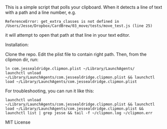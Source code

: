 This is a simple script that polls your clipboard.
When it detects a line of text with a path and a line number, e.g.

    ReferenceError: get_extra_classes is not defined in /Users/Jesse/Dropbox/CardBrew/03_move/tests/move_test.js (line 25)

it will attempt to open that path at that line in your text editor.

Installation:

  Clone the repo.  Edit the plist file to contain right path.  Then, from the clipmon dir, run:

    ln com.jessealdridge.clipmon.plist ~/Library/LaunchAgents/
    launchctl unload ~/Library/LaunchAgents/com.jessealdridge.clipmon.plist && launchctl load ~/Library/LaunchAgents/com.jessealdridge.clipmon.plist

For troubleshooting, you can run it like this:

    launchctl unload ~/Library/LaunchAgents/com.jessealdridge.clipmon.plist && launchctl load ~/Library/LaunchAgents/com.jessealdridge.clipmon.plist && launchctl list | grep jesse && tail -f ~/clipmon.log ~/clipmon.err

MIT License
